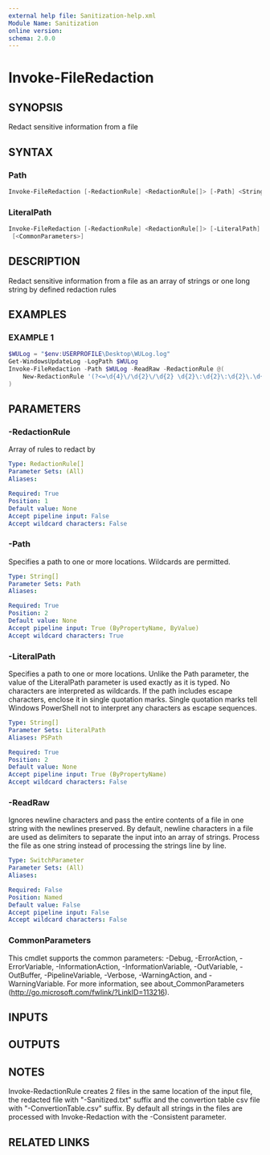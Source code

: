```yaml
---
external help file: Sanitization-help.xml
Module Name: Sanitization
online version:
schema: 2.0.0
---
```


# Invoke-FileRedaction

## SYNOPSIS

Redact sensitive information from a file

## SYNTAX

### Path

```powershell
Invoke-FileRedaction [-RedactionRule] <RedactionRule[]> [-Path] <String[]> [-ReadRaw] [<CommonParameters>]
```

### LiteralPath

```powershell
Invoke-FileRedaction [-RedactionRule] <RedactionRule[]> [-LiteralPath] <String[]> [-ReadRaw]
 [<CommonParameters>]
```

## DESCRIPTION

Redact sensitive information from a file as an array of strings or one long string by defined redaction rules

## EXAMPLES

### EXAMPLE 1

```powershell
$WULog = "$env:USERPROFILE\Desktop\WULog.log"
Get-WindowsUpdateLog -LogPath $WULog
Invoke-FileRedaction -Path $WULog -ReadRaw -RedactionRule @(
    New-RedactionRule '(?<=\d{4}\/\d{2}\/\d{2} \d{2}\:\d{2}\:\d{2}\.\d{7} \d{1,5} \d{1,5}\s+)\w+(?=\s+)' 'Component_{0}'
)
```

## PARAMETERS

### -RedactionRule

Array of rules to redact by

```yaml
Type: RedactionRule[]
Parameter Sets: (All)
Aliases:

Required: True
Position: 1
Default value: None
Accept pipeline input: False
Accept wildcard characters: False
```

### -Path

Specifies a path to one or more locations.
Wildcards are permitted.

```yaml
Type: String[]
Parameter Sets: Path
Aliases:

Required: True
Position: 2
Default value: None
Accept pipeline input: True (ByPropertyName, ByValue)
Accept wildcard characters: True
```

### -LiteralPath

Specifies a path to one or more locations.
Unlike the Path parameter, the value of the LiteralPath parameter is
used exactly as it is typed.
No characters are interpreted as wildcards.
If the path includes escape characters,
enclose it in single quotation marks.
Single quotation marks tell Windows PowerShell not to interpret any
characters as escape sequences.

```yaml
Type: String[]
Parameter Sets: LiteralPath
Aliases: PSPath

Required: True
Position: 2
Default value: None
Accept pipeline input: True (ByPropertyName)
Accept wildcard characters: False
```

### -ReadRaw

Ignores newline characters and pass the entire contents of a file in one string with the newlines preserved.
By default, newline characters in a file are used as delimiters to separate the input into an array of strings.
Process the file as one string instead of processing the strings line by line.

```yaml
Type: SwitchParameter
Parameter Sets: (All)
Aliases:

Required: False
Position: Named
Default value: False
Accept pipeline input: False
Accept wildcard characters: False
```

### CommonParameters

This cmdlet supports the common parameters: -Debug, -ErrorAction, -ErrorVariable, -InformationAction, -InformationVariable, -OutVariable, -OutBuffer, -PipelineVariable, -Verbose, -WarningAction, and -WarningVariable.
For more information, see about_CommonParameters (http://go.microsoft.com/fwlink/?LinkID=113216).

## INPUTS

## OUTPUTS

## NOTES

Invoke-RedactionRule creates 2 files in the same location of the input file,
the redacted file with "-Sanitized.txt" suffix
and the convertion table csv file with "-ConvertionTable.csv" suffix.
By default all strings in the files are processed with Invoke-Redaction with the -Consistent parameter.

## RELATED LINKS

